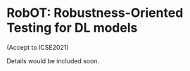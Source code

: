 # RobOT: Robustness-Oriented Testing for DL models
(Accept to ICSE2021)

Details would be included soon.
